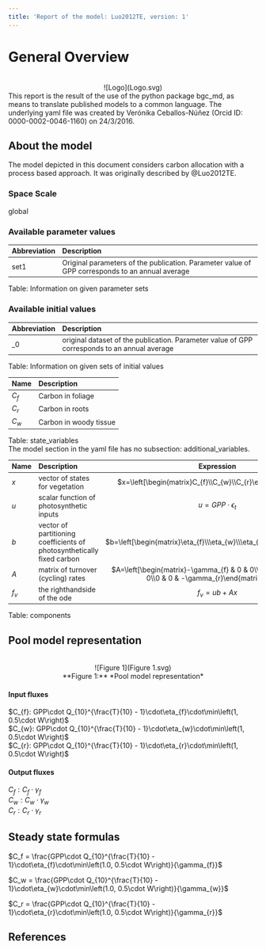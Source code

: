 ```yaml
---
title: 'Report of the model: Luo2012TE, version: 1'
---
```

  
  
# General Overview  
  

<br>
<center>
![Logo](Logo.svg)
</center>
This report is the result of the use of the python package bgc_md, as means to translate published models to a common language.  The underlying yaml file was created by Verónika Ceballos-Núñez (Orcid ID: 0000-0002-0046-1160) on 24/3/2016.  
  
  
  
## About the model  
  
The model depicted in this document considers carbon allocation with a process based approach. It was originally described by @Luo2012TE.  
  
  
  
### Space Scale  
  
global
  
  
### Available parameter values  
  
  
  
Abbreviation|Description  
:-----|:-----  
set1|Original parameters of the publication. Parameter value of GPP corresponds to an annual average  
  Table:  Information on given parameter sets  
  
  
### Available initial values  
  
  
  
Abbreviation|Description  
:-----|:-----  
_0|original dataset of the publication. Parameter value of GPP corresponds to an annual average  
  Table:  Information on given sets of initial values  
  
  
Name|Description  
:-----|:-----  
$C_{f}$|Carbon in foliage  
$C_{r}$|Carbon in roots  
$C_{w}$|Carbon in woody tissue  
  Table: state_variables  
The model section in the yaml file has no subsection: additional_variables.  
  
Name|Description|Expression  
:-----|:-----|:-----:  
$x$|vector of states for vegetation|$x=\left[\begin{matrix}C_{f}\\C_{w}\\C_{r}\end{matrix}\right]$  
$u$|scalar function of photosynthetic inputs|$u=GPP\cdot\epsilon_{t}$  
$b$|vector of partitioning coefficients of photosynthetically fixed carbon|$b=\left[\begin{matrix}\eta_{f}\\\eta_{w}\\\eta_{r}\end{matrix}\right]$  
$A$|matrix of turnover (cycling) rates|$A=\left[\begin{matrix}-\gamma_{f} & 0 & 0\\0 & -\gamma_{w} & 0\\0 & 0 & -\gamma_{r}\end{matrix}\right]$  
$f_{v}$|the righthandside of the ode|$f_{v}=u b + A x$  
  Table: components  
  
  
## Pool model representation  
  

<br>
<center>
![Figure 1](Figure 1.svg)<br>**Figure 1:** *Pool model representation*<br>
</center>
  
  
#### Input fluxes  
  
$C_{f}: GPP\cdot Q_{10}^{\frac{T}{10} - 1}\cdot\eta_{f}\cdot\min\left(1, 0.5\cdot W\right)$  
$C_{w}: GPP\cdot Q_{10}^{\frac{T}{10} - 1}\cdot\eta_{w}\cdot\min\left(1, 0.5\cdot W\right)$  
$C_{r}: GPP\cdot Q_{10}^{\frac{T}{10} - 1}\cdot\eta_{r}\cdot\min\left(1, 0.5\cdot W\right)$  

  
  
#### Output fluxes  
  
$C_{f}: C_{f}\cdot\gamma_{f}$  
$C_{w}: C_{w}\cdot\gamma_{w}$  
$C_{r}: C_{r}\cdot\gamma_{r}$  
  
  
## Steady state formulas  
  
$C_f = \frac{GPP\cdot Q_{10}^{\frac{T}{10} - 1}\cdot\eta_{f}\cdot\min\left(1.0, 0.5\cdot W\right)}{\gamma_{f}}$  
  
  
  
$C_w = \frac{GPP\cdot Q_{10}^{\frac{T}{10} - 1}\cdot\eta_{w}\cdot\min\left(1.0, 0.5\cdot W\right)}{\gamma_{w}}$  
  
  
  
$C_r = \frac{GPP\cdot Q_{10}^{\frac{T}{10} - 1}\cdot\eta_{r}\cdot\min\left(1.0, 0.5\cdot W\right)}{\gamma_{r}}$  
  
  
  
  
  
## References  
  
